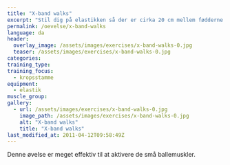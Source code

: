 ```yaml
---
title: "X-band walks"
excerpt: "Stil dig på elastikken så der er cirka 20 cm mellem fødderne. Hold elastikken i hænderne, sådan at det former et X foran dine ben. Stå rank med skulderne nede. Gå sidelæns."
permalink: /oevelse/x-band-walks
language: da
header:
  overlay_image: /assets/images/exercises/x-band-walks-0.jpg
  teaser: /assets/images/exercises/x-band-walks-0.jpg
categories:
training_type: 
training_focus: 
  - kropsstamme
equipment:
  - elastik
muscle_group:
gallery:
  - url: /assets/images/exercises/x-band-walks-0.jpg
    image_path: /assets/images/exercises/x-band-walks-0.jpg
    alt: "X-band walks"
    title: "X-band walks"
last_modified_at: 2011-04-12T09:58:49Z
---
```


Denne øvelse er meget effektiv til at aktivere de små ballemuskler.
